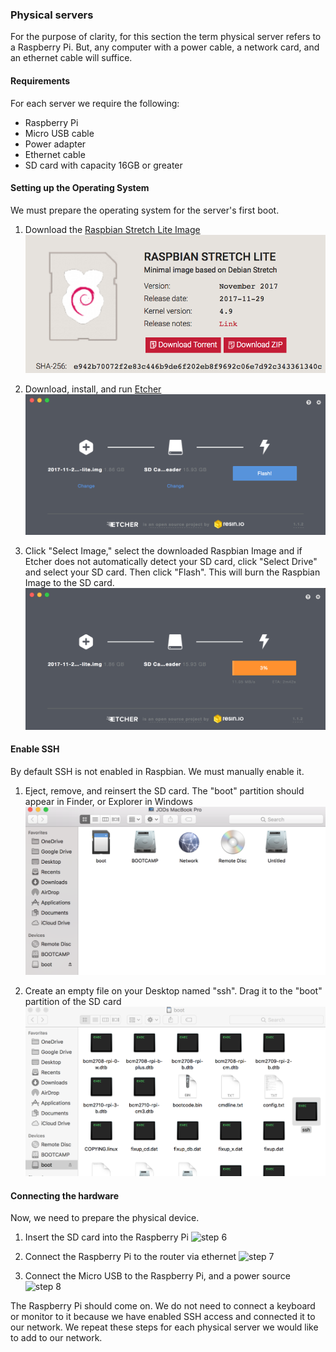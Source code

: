 ### Physical servers
For the purpose of clarity, for this section the term physical server refers to
a Raspberry Pi. But, any computer with a power cable, a network card, and an
ethernet cable will suffice.

#### Requirements
For each server we require the following:

* Raspberry Pi
* Micro USB cable
* Power adapter
* Ethernet cable
* SD card with capacity 16GB or greater

#### Setting up the Operating System
We must prepare the operating system for the server's first boot.

1. Download the [Raspbian Stretch Lite Image][raspbian_download]
![step 1](../assets/img/install/physical/physical_step_01.png)

2. Download, install, and run [Etcher][etcher_download]
![step 2](../assets/img/install/physical/physical_step_02.png)

3. Click "Select Image," select the downloaded Raspbian Image and if Etcher does not automatically detect your SD card, click "Select Drive" and select your SD card. Then click "Flash". This will burn the Raspbian Image to the SD card.
![step 3](../assets/img/install/physical/physical_step_03.png)

#### Enable SSH
By default SSH is not enabled in Raspbian. We must manually enable it.

1. Eject, remove, and reinsert the SD card. The "boot" partition should appear in Finder, or Explorer in Windows
![step 4](../assets/img/install/physical/physical_step_04.png)

2. Create an empty file on your Desktop named "ssh". Drag it to the "boot" partition of the SD card
![step 5](../assets/img/install/physical/physical_step_05.png)

#### Connecting the hardware
Now, we need to prepare the physical device.

1. Insert the SD card into the Raspberry Pi
![step 6](../assets/img/install/physical/physical_step_06.png)

2. Connect the Raspberry Pi to the router via ethernet
![step 7](../assets/img/install/physical/physical_step_07.png)

3. Connect the Micro USB to the Raspberry Pi, and a power source
![step 8](../assets/img/install/physical/physical_step_08.png)

The Raspberry Pi should come on. We do not need to connect a keyboard or monitor
to it because we have enabled SSH access and connected it to our network. We repeat
these steps for each physical server we would like to add to our network.

[raspbian_download]: https://www.raspberrypi.org/downloads/raspbian/
[etcher_download]: https://etcher.io/
